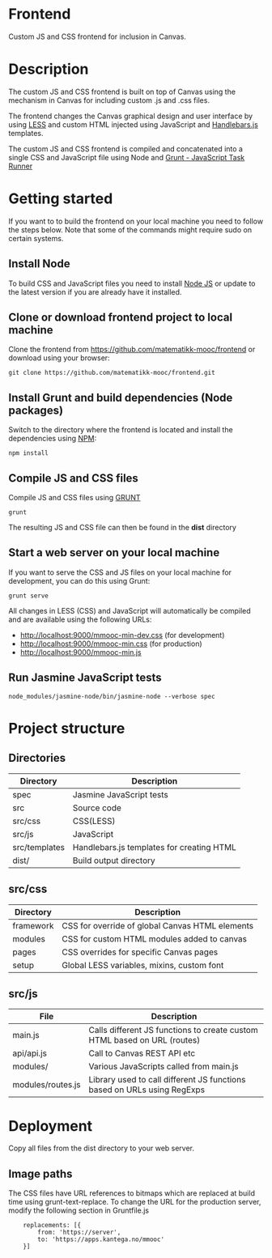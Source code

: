 Frontend
========

Custom JS and CSS frontend for inclusion in Canvas.

# Description
The custom JS and CSS frontend is built on top of Canvas using the mechanism in Canvas for including custom .js and .css files.

The frontend changes the Canvas graphical design and user interface by using [LESS](http://lesscss.org) and custom HTML injected using JavaScript and [Handlebars.js](http://handlebarsjs.com/) templates.

The custom JS and CSS frontend is compiled and concatenated into a single CSS and JavaScript file using Node and [Grunt - JavaScript Task Runner](http://gruntjs.com)


# Getting started
If you want to to build the frontend on your local machine you need to follow the steps below. Note that some of the commands might require sudo on certain systems.


## Install Node
To build CSS and JavaScript files you need to install [Node JS](http://nodejs.org) or update to the latest version if you are already have it installed.


## Clone or download frontend project to local machine
Clone the frontend from https://github.com/matematikk-mooc/frontend or download using your browser:
```
git clone https://github.com/matematikk-mooc/frontend.git
```

## Install Grunt and build dependencies (Node packages)
Switch to the directory where the frontend is located and install the dependencies using [NPM](https://www.npmjs.com/):

```
npm install
```

## Compile JS and CSS files

Compile JS and CSS files using [GRUNT](http://gruntjs.com/)

```
grunt
```

The resulting JS and CSS file can then be found in the **dist** directory


## Start a web server on your local machine
If you want to serve the CSS and JS files on your local machine for development, you can do this using Grunt:

```
grunt serve
```

All changes in LESS (CSS) and JavaScript will automatically be compiled and are available using the following URLs:

* [http://localhost:9000/mmooc-min-dev.css](http://localhost:9000/mmooc-min-dev.css) (for development)
* [http://localhost:9000/mmooc-min.css](http://localhost:9000/mmooc-min.css) (for production)
* [http://localhost:9000/mmooc-min.js](http://localhost:9000/mmooc-min.js)



## Run Jasmine JavaScript tests

```
node_modules/jasmine-node/bin/jasmine-node --verbose spec
```

# Project structure

## Directories
| Directory      | Description                               |
| -------------- | ----------------------------------------- |
| spec           | Jasmine JavaScript tests                  |
| src            | Source code                               |
| src/css        | CSS(LESS)                                 |
| src/js         | JavaScript                                |
| src/templates  | Handlebars.js templates for creating HTML |
| dist/          | Build output directory                    |

## src/css

| Directory | Description                                     |
| ----------------------- | --------------------------------- |
| framework | CSS for override of global Canvas HTML elements |
| modules   | CSS for custom HTML modules added to canvas     |
| pages     | CSS overrides for specific Canvas pages         |
| setup     | Global LESS variables, mixins, custom font      |


## src/js

| File                    | Description                                                              |
| ----------------------- | ------------------------------------------------------------------------ |
| main.js                 | Calls different JS functions to create custom HTML based on URL (routes) |
| api/api.js              | Call to Canvas REST API etc                                              |
| modules/                | Various JavaScripts called from main.js                                  |
| modules/routes.js       | Library used to call different JS functions based on URLs using RegExps  |


# Deployment

Copy all files from the dist directory to your web server.

## Image paths

The CSS files have URL references to bitmaps which are replaced at build time using grunt-text-replace.  To change the URL for the production server,
modify the following section in Gruntfile.js

```
    replacements: [{
	    from: 'https://server',
		to: 'https://apps.kantega.no/mmooc'
    }]
```
